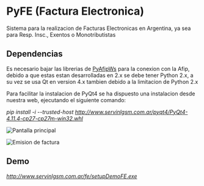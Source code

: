 # PyFE (Factura Electronica)

Sistema para la realizacion de Facturas Electronicas en Argentina, ya sea para Resp. Insc., Exentos o Monotributistas

## Dependencias
Es necesario bajar las librerias de [PyAfipWs](https://github.com/reingart/pyafipws) para la conexion con la Afip, debido a que estas estan desarrolladas en 2.x se debe tener Python 2.x, a su vez se usa Qt en version 4.x tambien debido a la limitacion de Python 2.x

Para facilitar la instalacion de PyQt4 se ha dispuesto una instalacion desde nuestra web, ejecutando el siguiente comando:

*pip install -i --trusted-host http://www.servinlgsm.com.ar/pyqt4/PyQt4-4.11.4-cp27-cp27m-win32.whl*

![Pantalla principal](http://www.servinlgsm.com.ar/pyqt4/pantalla_ppal.JPG)

![Emision de factura](http://www.servinlgsm.com.ar/pyqt4/emision_factura.JPG)

## Demo

*http://www.servinlgsm.com.ar/fe/setupDemoFE.exe*
